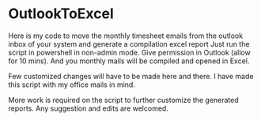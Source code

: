 # OutlookToExcel
Here is my code to move the monthly timesheet emails from the outlook inbox of your system and generate a compilation excel report
Just run the script in powershell in non-admin mode. Give permission in Outlook (allow for 10 mins). And you monthly mails will be compiled and opened in Excel.

Few customized changes will have to be made here and there. I have made this script with my office mails in mind.

More work is required on the script to further customize the generated reports. Any suggestion and edits are welcomed.
